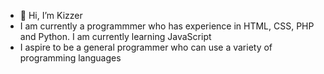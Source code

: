 - 👋 Hi, I’m Kizzer
-    I am currently a programmmer who has experience in HTML, CSS, PHP and Python. I am currently learning JavaScript
-    I aspire to be a general programmer who can use a variety of programming languages

<!---
Kizzer2003/Kizzer2003 is a ✨ special ✨ repository because its `README.md` (this file) appears on your GitHub profile.
You can click the Preview link to take a look at your changes.
--->
